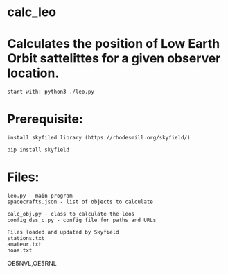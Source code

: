 # calc_leo

# Calculates the position of Low Earth Orbit sattelittes for a given observer location.
```
start with: python3 ./leo.py
```
# Prerequisite:
```
install skyfiled library (https://rhodesmill.org/skyfield/)
```
```
pip install skyfield
```
# Files:
```
leo.py - main program
spacecrafts.json - list of objects to calculate
```
```
calc_obj.py - class to calculate the leos
config_dss_c.py - config file for paths and URLs
```
```
Files loaded and updated by Skyfield
stations.txt
amateur.txt
noaa.txt
```
OE5NVL,OE5RNL
